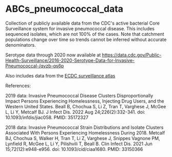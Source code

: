# ABCs_pneumococcal_data

Collection of publicly available data from the CDC's active bacterial Core Surveillance system for invasive pneumococcal disease. 
This includes sequenced isolates, which are not 100% of the cases. Note that catchment populations change over time so trends cannot be 
inferred without accurate denominators.

Serotype data through 2020 now available at https://data.cdc.gov/Public-Health-Surveillance/2016-2020-Serotype-Data-for-Invasive-Pneumococcal-/qvzb-qs6p

Also includes data from the [ECDC surveillance atlas](https://atlas.ecdc.europa.eu/public/index.aspx?Dataset=27&HealthTopic=40)


References:

2019 data: Invasive Pneumococcal Disease Clusters Disproportionally Impact Persons Experiencing Homelessness, Injecting Drug Users, and the Western United States.
Beall B, Chochua S, Li Z, Tran T, Varghese J, McGee L, Li Y, Metcalf BJ.
J Infect Dis. 2022 Aug 24;226(2):332-341. doi: 10.1093/infdis/jiac058.
PMID: 35172327

2018 data: Invasive Pneumococcal Strain Distributions and Isolate Clusters Associated With Persons Experiencing Homelessness During 2018.
Metcalf BJ, Chochua S, Walker H, Tran T, Li Z, Varghese J, Snippes Vagnone PM, Lynfield R, McGee L, Li Y, Pilishvili T, Beall B.
Clin Infect Dis. 2021 Jun 15;72(12):e948-e956. doi: 10.1093/cid/ciaa1680.
PMID: 33150366
